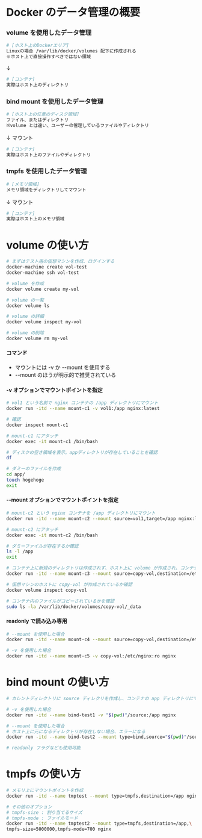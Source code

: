 # Docker のデータ管理の概要

### volume を使用したデータ管理

```bash
# [ホスト上のDockerエリア]
Linuxの場合 /var/lib/docker/volumes 配下に作成される
※ホスト上で直接操作すべきではない領域
```
↓
```bash
# [コンテナ]
実際はホスト上のディレクトリ
```

### bind mount を使用したデータ管理

```bash
# [ホスト上の任意のディスク領域]
ファイル、またはディレクトリ
※volume とは違い、ユーザーの管理しているファイルやディレクトリ
```
↓ マウント
```bash
# [コンテナ]
実際はホスト上のファイルやディレクトリ
```

### tmpfs を使用したデータ管理

```bash
# [メモリ領域]
メモリ領域をディレクトリしてマウント
```
↓ マウント
```bash
# [コンテナ]
実際はホスト上のメモリ領域
```

# volume の使い方

```bash
# まずはテスト用の仮想マシンを作成、ログインする
docker-machine create vol-test
docker-machine ssh vol-test
```

```bash
# volume を作成
docker volume create my-vol

# volume の一覧
docker volume ls

# volume の詳細
docker volume inspect my-vol

# volume の削除
docker volume rm my-vol
```

#### コマンド

- マウントには -v か --mount を使用する
- --mount のほうが明示的で推奨されている

#### -v オプションでマウントポイントを指定

```bash
# vol1 という名前で nginx コンテナの /app ディレクトリにマウント
docker run -itd --name mount-c1 -v vol1:/app nginx:latest

# 確認
docker inspect mount-c1
```

```bash
# mount-c1 にアタッチ
docker exec -it mount-c1 /bin/bash

# ディスクの空き領域を表示。appディレクトリが存在していることを確認
df

# ダミーのファイルを作成
cd app/
touch hogehoge
exit
```

#### --mount オプションでマウントポイントを指定

```bash
# mount-c2 という nginx コンテナを /app ディレクトリにマウント
docker run -itd --name mount-c2 --mount source=vol1,target=/app nginx:latest

# mount-c2 にアタッチ
docker exec -it mount-c2 /bin/bash

# ダミーファイルが存在するか確認
ls -l /app
exit
```

```bash
# コンテナ上に新規のディレクトリは作成されず、ホスト上に volume が作成され、コンテナ上のディレクトリにマウントされ内容がコピーされる。
docker run -itd --name mount-c3 --mount source=copy-vol,destination=/etc/nginx nginx

# 仮想マシンのホストに copy-vol が作成されているか確認
docker volume inspect copy-vol

# コンテナ内のファイルがコピーされているかを確認
sudo ls -la /var/lib/docker/volumes/copy-vol/_data
```

#### readonly で読み込み専用

```bash
# --mount を使用した場合
docker run -itd --name mount-c4 --mount source=copy-vol,destination=/etc/nginx,readonly nginx

# -v を使用した場合
docker run -itd --name mount-c5 -v copy-vol:/etc/nginx:ro nginx
```

# bind mount の使い方

```bash
# カレントディレクトリに source ディレクリを作成し、コンテナの app ディレクトリにマウント

# -v を使用した場合
docker run -itd --name bind-test1 -v "$(pwd)"/source:/app nginx

# --mount を使用した場合
# ホスト上に元になるディレクトリが存在しない場合、エラーになる
docker run -itd --name bind-test2 --mount type=bind,source="$(pwd)"/source2,target=/app nginx

# readonly フラグなども使用可能
```

# tmpfs の使い方

```bash
# メモリ上にマウントポイントを作成
docker run -itd --name tmptest --mount type=tmpfs,destination=/app nginx

# その他のオプション
# tmpfs-size : 割り当てるサイズ
# tmpfs-mode : ファイルモード
docker run -itd --name tmptest2 --mount type=tmpfs,destination=/app,\
tmpfs-size=5000000,tmpfs-mode=700 nginx
```
<!--stackedit_data:
eyJoaXN0b3J5IjpbLTIwNzA3MjA5NzhdfQ==
-->